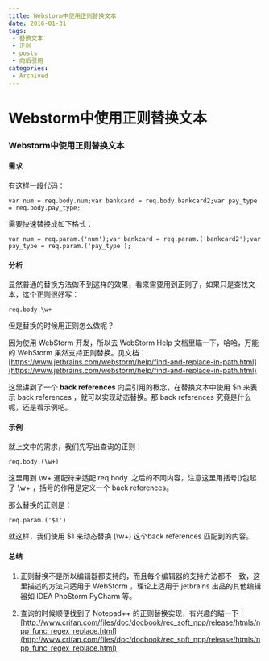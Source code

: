 ```yaml
---
title: Webstorm中使用正则替换文本
date: 2016-01-31
tags:
 - 替换文本
 - 正则
 - posts
 - 向后引用
categories: 
 - Archived
---
```

# Webstorm中使用正则替换文本



### Webstorm中使用正则替换文本

#### 需求

有这样一段代码：

```
var num = req.body.num;var bankcard = req.body.bankcard2;var pay_type = req.body.pay_type;
```

需要快速替换成如下格式：

```
var num = req.param.('num');var bankcard = req.param.('bankcard2');var pay_type = req.param.('pay_type');
```

#### 分析

显然普通的替换方法做不到这样的效果，看来需要用到正则了，如果只是查找文本，这个正则很好写：

```
req.body.\w+
```

但是替换的时候用正则怎么做呢？ 

因为使用 WebStorm 开发，所以去 WebStorm Help 文档里瞄一下，哈哈，万能的 WebStorm 果然支持正则替换。见文档：[https://www.jetbrains.com/webstorm/help/find-and-replace-in-path.html](https://www.jetbrains.com/webstorm/help/find-and-replace-in-path.html)

这里讲到了一个 **back references** 向后引用的概念，在替换文本中使用 $n 来表示 back references ，就可以实现动态替换。那 back references 究竟是什么呢，还是看示例吧。

#### 示例

就上文中的需求，我们先写出查询的正则：

```
req.body.(\w+)
```

这里用到 \w+ 通配符来适配 req.body. 之后的不同内容，注意这里用括号()包起了 \w+ ，括号的作用是定义一个 back references。 

那么替换的正则是：

```
req.param.('$1')
```

就这样，我们使用 $1 来动态替换 (\w+) 这个back references 匹配到的内容。

#### 总结

1. 正则替换不是所以编辑器都支持的，而且每个编辑器的支持方法都不一致，这里描述的方法只适用于 WebStorm ，理论上适用于 jetbrains 出品的其他编辑器如 IDEA PhpStorm PyCharm 等。

2. 查询的时候顺便找到了 Notepad++ 的正则替换实现，有兴趣的瞄一下：[http://www.crifan.com/files/doc/docbook/rec_soft_npp/release/htmls/npp_func_regex_replace.html](http://www.crifan.com/files/doc/docbook/rec_soft_npp/release/htmls/npp_func_regex_replace.html)


